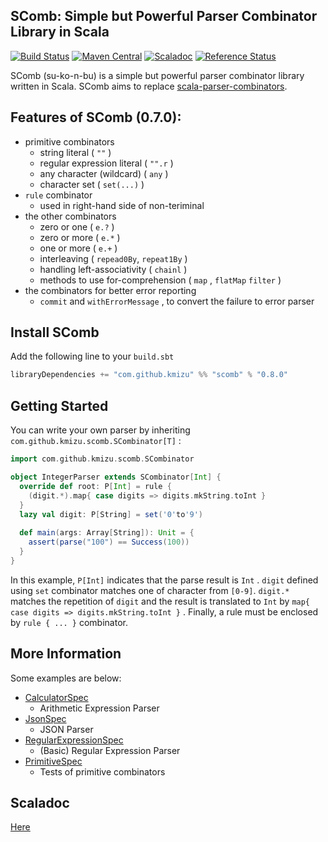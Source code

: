## SComb: Simple but Powerful Parser Combinator Library in Scala
 
[![Build Status](https://travis-ci.org/kmizu/scomb.png?branch=master)](https://travis-ci.org/kmizu/scomb)
[![Maven Central](https://maven-badges.herokuapp.com/maven-central/com.github.kmizu/scomb_2.12/badge.svg)](https://maven-badges.herokuapp.com/maven-central/com.github.kmizu/scomb_2.12)
[![Scaladoc](http://javadoc-badge.appspot.com/com.github.kmizu/scomb_2.12.svg?label=scaladoc)](http://javadoc-badge.appspot.com/com.github.kmizu/scomb_2.12/com/github/kmizu/scomb/index.html)
[![Reference Status](https://www.versioneye.com/java/com.github.kmizu:scomb_2.11/reference_badge.svg?style=flat)](https://www.versioneye.com/java/com.github.kmizu:scomb_2.12/references)

SComb (su-ko-n-bu) is a simple but powerful parser combinator library written in Scala.
SComb aims to replace [scala-parser-combinators](https://github.com/scala/scala-parser-combinators).

## Features of SComb (0.7.0):

- primitive combinators
  - string literal ( `""` )
  - regular expression literal ( `"".r` )
  - any character (wildcard) ( `any` )
  - character set ( `set(...)` )
- `rule` combinator
  - used in right-hand side of non-teriminal
- the other combinators
  - zero or one ( `e.?` )
  - zero or more ( `e.*` )
  - one or more ( `e.+` )
  - interleaving ( `repead0By`, `repeat1By` )
  - handling left-associativity ( `chainl` )
  - methods to use for-comprehension ( `map` , `flatMap` `filter` )
- the combinators for better error reporting
  - `commit` and `withErrorMessage` , to convert the failure to error parser

## Install SComb

Add the following line to your `build.sbt`

```scala
libraryDependencies += "com.github.kmizu" %% "scomb" % "0.8.0"
```

## Getting Started

You can write your own parser by inheriting
 `com.github.kmizu.scomb.SCombinator[T]` :

```scala
import com.github.kmizu.scomb.SCombinator

object IntegerParser extends SCombinator[Int] {
  override def root: P[Int] = rule {
    (digit.*).map{ case digits => digits.mkString.toInt }
  }
  lazy val digit: P[String] = set('0'to'9')
  
  def main(args: Array[String]): Unit = {
    assert(parse("100") == Success(100))
  }
}
```

In this example, `P[Int]` indicates that the parse result is `Int` .
`digit` defined using `set` combinator matches one of character from `[0-9]`.  `digit.*` matches the repetition
of `digit` and the result is translated to `Int` by `map{ case digits => digits.mkString.toInt }` .  Finally,
a rule must be enclosed by `rule { ... }` combinator.

## More Information

Some examples are below:

- [CalculatorSpec](https://github.com/kmizu/scomb/blob/v0.7.0/src/test/scala/com/github/kmizu/scomb/CalculatorSpec.scala)
  - Arithmetic Expression Parser
- [JsonSpec](https://github.com/kmizu/scomb/blob/v0.7.0/src/test/scala/com/github/kmizu/scomb/JsonSpec.scala)
  - JSON Parser
- [RegularExpressionSpec](https://github.com/kmizu/scomb/blob/0.7.0/src/test/scala/com/github/kmizu/scomb/RegularExpressionSpec.scala)
  - (Basic) Regular Expression Parser
- [PrimitiveSpec](https://github.com/kmizu/scomb/blob/0.7.0/src/test/scala/com/github/kmizu/scomb/PrimitiveSpec.scala)
  - Tests of primitive combinators

## Scaladoc

[Here](http://javadoc-badge.appspot.com/com.github.kmizu/scomb_2.12/com/github/kmizu/scomb/index.html)
